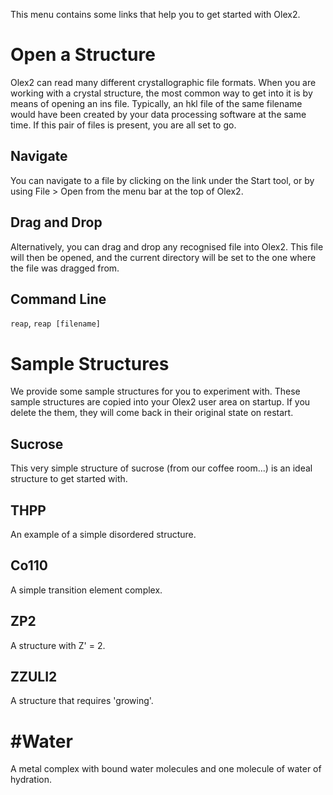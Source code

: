This menu contains some links that help you to get started with Olex2.

# Open a Structure
Olex2 can read many different crystallographic file formats. When  you are working with a crystal structure, the most common way to get into it is by means of opening an ins file. Typically, an hkl file of the same filename would have been created by your data processing software at the same time. If this pair of files is present, you are all set to go.

## Navigate
You can navigate to a file by clicking on the link under the Start tool, or by using File > Open from the menu bar at the top of Olex2.

## Drag and Drop
Alternatively, you can drag and drop any recognised file into Olex2. This file will then be opened, and the current directory will be set to the one where the file was  dragged from.

## Command Line
`reap`, `reap [filename]`

# Sample Structures
We provide some sample structures for you to experiment with. These sample structures are copied into your Olex2 user area on startup. If you delete the them, they will come back in their original state on restart.

## Sucrose
This very simple structure of sucrose (from our coffee room...) is an ideal structure to get started with.

## THPP
An example of a simple disordered structure.

## Co110
A simple transition element complex.

## ZP2
A structure with Z' = 2.

## ZZULI2
A structure that requires 'growing'.

# #Water
A metal complex with bound water molecules and one molecule of water of hydration.
